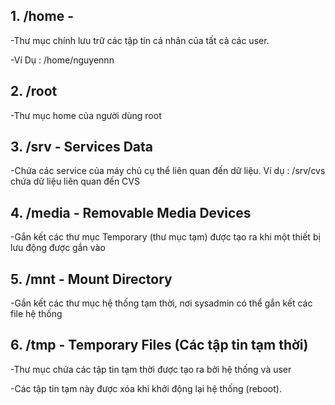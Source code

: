 ## 1. /home -

-Thư mục chính lưu trữ các tập tin cá nhân của tất cả các user.

-Ví Dụ : /home/nguyennn

## 2. /root 

-Thư mục home của người dùng root

## 3. /srv - Services Data

-Chứa các service của máy chủ cụ thể liên quan đến dữ liệu. Ví dụ : /srv/cvs chứa dữ liệu liên quan đến CVS

## 4. /media - Removable Media Devices

-Gắn kết các thư mục Temporary (thư mục tạm) được tạo ra khi một thiết bị lưu động được gắn vào

## 5. /mnt - Mount Directory

-Gắn kết các thư mục hệ thống tạm thời, nơi sysadmin có thể gắn kết các file hệ thống

## 6. /tmp - Temporary Files (Các tập tin tạm thời)

-Thư mục chứa các tập tin tạm thời được tạo ra bởi hệ thống và user

-Các tập tin tạm này được xóa khi khởi động lại hệ thống (reboot).
